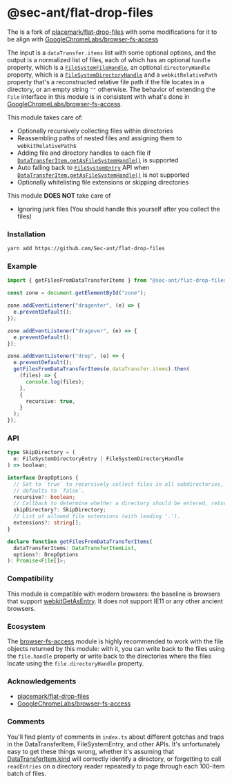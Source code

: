 # @sec-ant/flat-drop-files

The is a fork of [placemark/flat-drop-files](https://github.com/placemark/flat-drop-files) with some modifications for it to be align with [GoogleChromeLabs/browser-fs-access](https://github.com/GoogleChromeLabs/browser-fs-access)

The input is a `dataTransfer.items` list with some optional options, and the output is a normalized list of files, each of which has an optional `handle` property, which is a [`FileSystemFileHandle`](https://developer.mozilla.org/en-US/docs/Web/API/FileSystemFileHandle), an optional `directoryHandle` property, which is a [`FileSystemDirectoryHandle`](https://developer.mozilla.org/en-US/docs/Web/API/FileSystemDirectoryHandle) and a `webkitRelativePath` property that's a reconstructed relative file path if the file locates in a directory, or an empty string `""` otherwise. The behavior of extending the `File` interface in this module is in consistent with what's done in [GoogleChromeLabs/browser-fs-access](https://github.com/GoogleChromeLabs/browser-fs-access).

This module takes care of:

- Optionally recursively collecting files within directories
- Reassembling paths of nested files and assigning them to `webkitRelativePath`s
- Adding file and directory handles to each file if [`DataTransferItem.getAsFileSystemHandle()`](<DataTransferItem.getAsFileSystemHandle()>) is supported
- Auto falling back to [`FileSystemEntry`](https://developer.mozilla.org/en-US/docs/Web/API/FileSystemEntry) API when [`DataTransferItem.getAsFileSystemHandle()`](<DataTransferItem.getAsFileSystemHandle()>) is not supported
- Optionally whitelisting file extensions or skipping directories

This module **DOES NOT** take care of

- Ignoring junk files (You should handle this yourself after you collect the files)

### Installation

```bash
yarn add https://github.com/Sec-ant/flat-drop-files
```

### Example

```ts
import { getFilesFromDataTransferItems } from "@sec-ant/flat-drop-files";

const zone = document.getElementById("zone");

zone.addEventListener("dragenter", (e) => {
  e.preventDefault();
});

zone.addEventListener("dragover", (e) => {
  e.preventDefault();
});

zone.addEventListener("drop", (e) => {
  e.preventDefault();
  getFilesFromDataTransferItems(e.dataTransfer.items).then(
    (files) => {
      console.log(files);
    },
    {
      recursive: true,
    }
  );
});
```

### API

```ts
type SkipDirectory = (
  e: FileSystemDirectoryEntry | FileSystemDirectoryHandle
) => boolean;

interface DropOptions {
  // Set to `true` to recursively collect files in all subdirectories,
  // defaults to `false`.
  recursive?: boolean;
  // Callback to determine whether a directory should be entered, return `true` to skip.
  skipDirectory?: SkipDirectory;
  // List of allowed file extensions (with leading '.').
  extensions?: string[];
}

declare function getFilesFromDataTransferItems(
  dataTransferItems: DataTransferItemList,
  options?: DropOptions
): Promise<File[]>;
```

### Compatibility

This module is compatible with modern browsers: the baseline is browsers that support [webkitGetAsEntry](https://caniuse.com/mdn-api_datatransferitem_webkitgetasentry). It does not support IE11 or any other ancient browsers.

### Ecosystem

The [browser-fs-access](https://github.com/GoogleChromeLabs/browser-fs-access) module is highly recommended to work with the file objects returned by this module: with it, you can write back to the files using the `file.handle` property or write back to the directories where the files locate using the `file.directoryHandle` property.

### Acknowledgements

- [placemark/flat-drop-files](https://github.com/placemark/flat-drop-files)
- [GoogleChromeLabs/browser-fs-access](https://github.com/GoogleChromeLabs/browser-fs-access)

### Comments

You'll find plenty of comments in `index.ts` about different gotchas and traps in the DataTransferItem, FileSystemEntry, and other APIs. It's unfortunately easy to get these things wrong, whether it's assuming that [DataTransferItem.kind](https://developer.mozilla.org/en-US/docs/Web/API/DataTransferItem/kind) will correctly identify a directory, or forgetting to call `readEntries` on a directory reader repeatedly to page through each 100-item batch of files.
